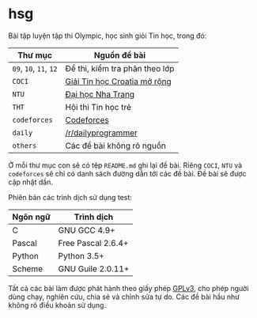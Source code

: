 # hsg

Bài tập luyện tập thi Olympic, học sinh giỏi Tin học, trong đó:

|         Thư mục        |           Nguồn đề bài            |
| ---------------------- | --------------------------------- |
| `09`, `10`, `11`, `12` | Đề thi, kiểm tra phân theo lớp    |
| `COCI`                 | [Giải Tin học Croatia mở rộng][0] |
| `NTU`                  | [Đại học Nha Trang][1]            |
| `THT`                  | Hội thi Tin học trẻ               |
| `codeforces`           | [Codeforces][2]                   |
| `daily`                | [/r/dailyprogrammer][3]           |
| `others`               | Các đề bài không rõ nguồn         |

[0]: http://www.hsin.hr/coci/
[1]: http://laptrinh.ntu.edu.vn/
[2]: http://codeforces.com/
[3]: https://www.reddit.com/r/dailyprogrammer

Ở mỗi thư mục con sẽ có tệp `README.md` ghi lại đề bài. Riêng `COCI`, `NTU` và
`codeforces` sẽ chỉ có danh sách đường dẫn tới các đề bài. Đề bài sẽ được cập
nhật dần.

Phiên bản các trình dịch sử dụng test:

| Ngôn ngữ |     Trình dịch     |
| -------- | ------------------ |
|  C       | GNU GCC 4.9+       |
|  Pascal  | Free Pascal 2.6.4+ |
|  Python  | Python 3.5+        |
|  Scheme  | GNU Guile 2.0.11+  |

Tất cả các bài làm được phát hành theo giấy phép [GPLv3](LICENSE), cho phép
người dùng chạy, nghiên cứu, chia sẻ và chỉnh sửa tự do. Các đề bài hầu như
không rõ điều khoản sử dụng.
